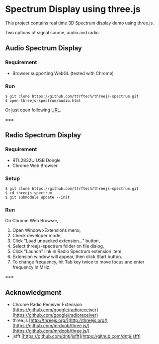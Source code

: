 Spectrum Display using three.js
===============================

This project contains real time 3D Spectrum display demo using three.js.

Two options of signal source, audio and radio.
 
## Audio Spectrum Display

### Requirement

- Browser supporting WebGL (tested with Chrome)

### Run

    $ git clone https://github.com/ttrftech/threejs-spectrum.git
    $ open threejs-spectrum/audio.html

Or just open following [URL](http://edy555.github.io/threejs-spectrum/audio.html).

===

## Radio Spectrum Display

### Requirement

- RTL2832U USB Dongle
- Chrome Web Browser

### Setup

    $ git clone https://github.com/ttrftech/threejs-spectrum.git
    $ cd threejs-spectrum
    $ git submodule update --init

### Run

On Chrome Web Browser,

1. Open Window>Extensions menu,
2. Check developer mode,
3. Click "Load unpacked extension..." button,
4. Select threejs-spectrum folder on file dialog,
5. Click "Launch" link in Radio Spectrum extension item.
6. Extension window will appear, then click Start button. 
7. To change frequency, hit Tab key twice to move focus and enter frequency in MHz.

===

## Acknowledgment

   - Chrome Radio Receiver Extension [https://github.com/google/radioreceiver](https://github.com/google/radioreceiver)
   - three.js [http://threejs.org/](http://threejs.org/) [https://github.com/mrdoob/three.js/](https://github.com/mrdoob/three.js/)
   - jsfft [https://github.com/dntj/jsfft](https://github.com/dntj/jsfft)
